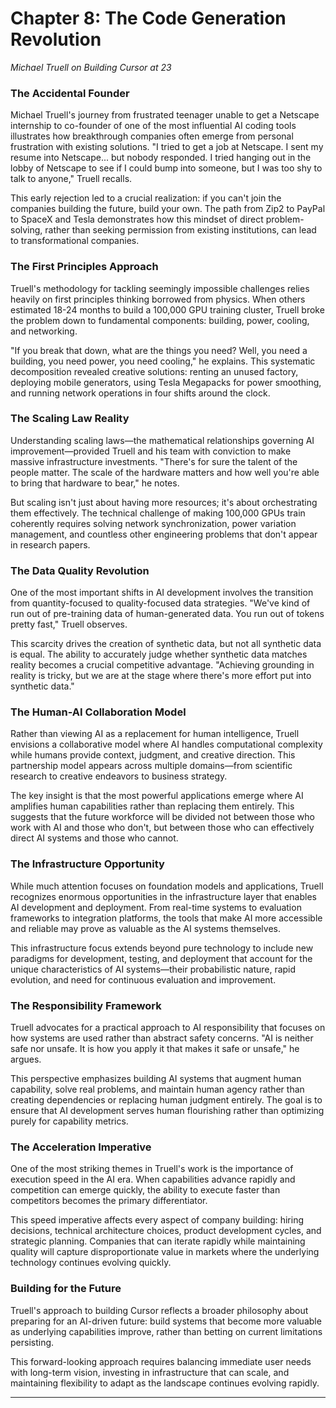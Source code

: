 # Chapter 8: The Code Generation Revolution

*Michael Truell on Building Cursor at 23*

### The Accidental Founder

Michael Truell's journey from frustrated teenager unable to get a Netscape internship to co-founder of one of the most influential AI coding tools illustrates how breakthrough companies often emerge from personal frustration with existing solutions. "I tried to get a job at Netscape. I sent my resume into Netscape... but nobody responded. I tried hanging out in the lobby of Netscape to see if I could bump into someone, but I was too shy to talk to anyone," Truell recalls.

This early rejection led to a crucial realization: if you can't join the companies building the future, build your own. The path from Zip2 to PayPal to SpaceX and Tesla demonstrates how this mindset of direct problem-solving, rather than seeking permission from existing institutions, can lead to transformational companies.

### The First Principles Approach

Truell's methodology for tackling seemingly impossible challenges relies heavily on first principles thinking borrowed from physics. When others estimated 18-24 months to build a 100,000 GPU training cluster, Truell broke the problem down to fundamental components: building, power, cooling, and networking.

"If you break that down, what are the things you need? Well, you need a building, you need power, you need cooling," he explains. This systematic decomposition revealed creative solutions: renting an unused factory, deploying mobile generators, using Tesla Megapacks for power smoothing, and running network operations in four shifts around the clock.

### The Scaling Law Reality

Understanding scaling laws—the mathematical relationships governing AI improvement—provided Truell and his team with conviction to make massive infrastructure investments. "There's for sure the talent of the people matter. The scale of the hardware matters and how well you're able to bring that hardware to bear," he notes.

But scaling isn't just about having more resources; it's about orchestrating them effectively. The technical challenge of making 100,000 GPUs train coherently requires solving network synchronization, power variation management, and countless other engineering problems that don't appear in research papers.

### The Data Quality Revolution

One of the most important shifts in AI development involves the transition from quantity-focused to quality-focused data strategies. "We've kind of run out of pre-training data of human-generated data. You run out of tokens pretty fast," Truell observes.

This scarcity drives the creation of synthetic data, but not all synthetic data is equal. The ability to accurately judge whether synthetic data matches reality becomes a crucial competitive advantage. "Achieving grounding in reality is tricky, but we are at the stage where there's more effort put into synthetic data."

### The Human-AI Collaboration Model

Rather than viewing AI as a replacement for human intelligence, Truell envisions a collaborative model where AI handles computational complexity while humans provide context, judgment, and creative direction. This partnership model appears across multiple domains—from scientific research to creative endeavors to business strategy.

The key insight is that the most powerful applications emerge where AI amplifies human capabilities rather than replacing them entirely. This suggests that the future workforce will be divided not between those who work with AI and those who don't, but between those who can effectively direct AI systems and those who cannot.

### The Infrastructure Opportunity

While much attention focuses on foundation models and applications, Truell recognizes enormous opportunities in the infrastructure layer that enables AI development and deployment. From real-time systems to evaluation frameworks to integration platforms, the tools that make AI more accessible and reliable may prove as valuable as the AI systems themselves.

This infrastructure focus extends beyond pure technology to include new paradigms for development, testing, and deployment that account for the unique characteristics of AI systems—their probabilistic nature, rapid evolution, and need for continuous evaluation and improvement.

### The Responsibility Framework

Truell advocates for a practical approach to AI responsibility that focuses on how systems are used rather than abstract safety concerns. "AI is neither safe nor unsafe. It is how you apply it that makes it safe or unsafe," he argues.

This perspective emphasizes building AI systems that augment human capability, solve real problems, and maintain human agency rather than creating dependencies or replacing human judgment entirely. The goal is to ensure that AI development serves human flourishing rather than optimizing purely for capability metrics.

### The Acceleration Imperative

One of the most striking themes in Truell's work is the importance of execution speed in the AI era. When capabilities advance rapidly and competition can emerge quickly, the ability to execute faster than competitors becomes the primary differentiator.

This speed imperative affects every aspect of company building: hiring decisions, technical architecture choices, product development cycles, and strategic planning. Companies that can iterate rapidly while maintaining quality will capture disproportionate value in markets where the underlying technology continues evolving quickly.

### Building for the Future

Truell's approach to building Cursor reflects a broader philosophy about preparing for an AI-driven future: build systems that become more valuable as underlying capabilities improve, rather than betting on current limitations persisting.

This forward-looking approach requires balancing immediate user needs with long-term vision, investing in infrastructure that can scale, and maintaining flexibility to adapt as the landscape continues evolving rapidly.

------
